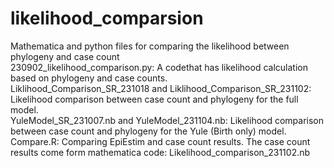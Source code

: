 # likelihood_comparsion
Mathematica and python files for comparing the likelihood between phylogeny and case count \
230902_likelihood_comparison.py: A codethat has likelihood calculation based on phylogeny and case counts. \
Liklihood_Comparison_SR_231018 and Liklihood_Comparison_SR_231102: Likelihood comparison between case count and phylogeny for the full model. \
YuleModel_SR_231007.nb and YuleModel_231104.nb: Likelihood comparison between case count and phylogeny for the Yule (Birth only) model. \
Compare.R: Comparing EpiEstim and case count results. The case count results come form mathematica code: Likelihood_comparison_231102.nb




